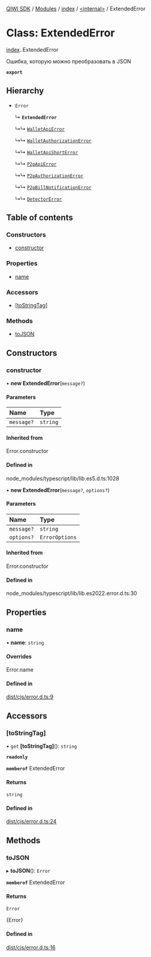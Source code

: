 [QIWI SDK](../README.md) / [Modules](../modules.md) / [index](../modules/index.md) / [<internal\>](../modules/index._internal_.md) / ExtendedError

# Class: ExtendedError

[index](../modules/index.md).[<internal>](../modules/index._internal_.md).ExtendedError

Ошибка, которую можно преобразовать в JSON

**`export`**

## Hierarchy

- `Error`

  ↳ **`ExtendedError`**

  ↳↳ [`WalletApiError`](index.QIWI.WalletApiError.md)

  ↳↳ [`WalletAuthorizationError`](index.QIWI.WalletAuthorizationError.md)

  ↳↳ [`WalletApiShortError`](index.QIWI.WalletApiShortError.md)

  ↳↳ [`P2pApiError`](index.QIWI.P2pApiError.md)

  ↳↳ [`P2pAuthorizationError`](index.QIWI.P2pAuthorizationError.md)

  ↳↳ [`P2pBillNotificationError`](index.QIWI.P2pBillNotificationError.md)

  ↳↳ [`DetectorError`](index.QIWI.DetectorError.md)

## Table of contents

### Constructors

- [constructor](index._internal_.ExtendedError.md#constructor)

### Properties

- [name](index._internal_.ExtendedError.md#name)

### Accessors

- [[toStringTag]](index._internal_.ExtendedError.md#[tostringtag])

### Methods

- [toJSON](index._internal_.ExtendedError.md#tojson)

## Constructors

### constructor

• **new ExtendedError**(`message?`)

#### Parameters

| Name | Type |
| :------ | :------ |
| `message?` | `string` |

#### Inherited from

Error.constructor

#### Defined in

node_modules/typescript/lib/lib.es5.d.ts:1028

• **new ExtendedError**(`message?`, `options?`)

#### Parameters

| Name | Type |
| :------ | :------ |
| `message?` | `string` |
| `options?` | `ErrorOptions` |

#### Inherited from

Error.constructor

#### Defined in

node_modules/typescript/lib/lib.es2022.error.d.ts:30

## Properties

### name

• **name**: `string`

#### Overrides

Error.name

#### Defined in

[dist/cjs/error.d.ts:9](https://github.com/AlexXanderGrib/node-qiwi-sdk/blob/87e5174/dist/cjs/error.d.ts#L9)

## Accessors

### [toStringTag]

• `get` **[toStringTag]**(): `string`

**`readonly`**

**`memberof`** ExtendedError

#### Returns

`string`

#### Defined in

[dist/cjs/error.d.ts:24](https://github.com/AlexXanderGrib/node-qiwi-sdk/blob/87e5174/dist/cjs/error.d.ts#L24)

## Methods

### toJSON

▸ **toJSON**(): `Error`

**`memberof`** ExtendedError

#### Returns

`Error`

{Error}

#### Defined in

[dist/cjs/error.d.ts:16](https://github.com/AlexXanderGrib/node-qiwi-sdk/blob/87e5174/dist/cjs/error.d.ts#L16)
